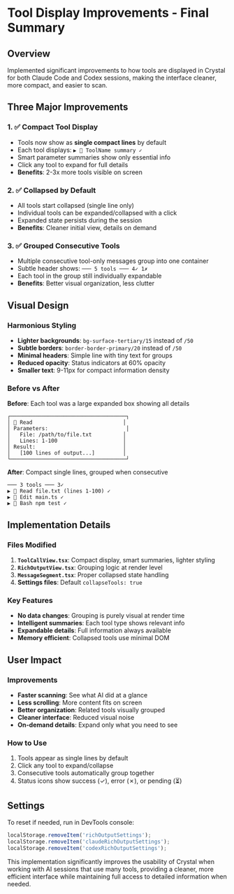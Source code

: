 # Tool Display Improvements - Final Summary

## Overview
Implemented significant improvements to how tools are displayed in Crystal for both Claude Code and Codex sessions, making the interface cleaner, more compact, and easier to scan.

## Three Major Improvements

### 1. ✅ **Compact Tool Display**
- Tools now show as **single compact lines** by default
- Each tool displays: `▶ 🔧 ToolName summary ✓`
- Smart parameter summaries show only essential info
- Click any tool to expand for full details
- **Benefits**: 2-3x more tools visible on screen

### 2. ✅ **Collapsed by Default**
- All tools start collapsed (single line only)
- Individual tools can be expanded/collapsed with a click
- Expanded state persists during the session
- **Benefits**: Cleaner initial view, details on demand

### 3. ✅ **Grouped Consecutive Tools**
- Multiple consecutive tool-only messages group into one container
- Subtle header shows: `─── 5 tools ─── 4✓ 1✗`
- Each tool in the group still individually expandable
- **Benefits**: Better visual organization, less clutter

## Visual Design

### Harmonious Styling
- **Lighter backgrounds**: `bg-surface-tertiary/15` instead of `/50`
- **Subtle borders**: `border-border-primary/20` instead of `/50`
- **Minimal headers**: Simple line with tiny text for groups
- **Reduced opacity**: Status indicators at 60% opacity
- **Smaller text**: 9-11px for compact information density

### Before vs After

**Before**: Each tool was a large expanded box showing all details
```
┌─────────────────────────────────────┐
│ 🔧 Read                             │
│ Parameters:                         │
│   File: /path/to/file.txt          │
│   Lines: 1-100                     │
│ Result:                            │
│   [100 lines of output...]         │
└─────────────────────────────────────┘
```

**After**: Compact single lines, grouped when consecutive
```
─── 3 tools ─── 3✓
▶ 🔧 Read file.txt (lines 1-100) ✓
▶ 🔧 Edit main.ts ✓
▶ 🔧 Bash npm test ✓
```

## Implementation Details

### Files Modified
1. **`ToolCallView.tsx`**: Compact display, smart summaries, lighter styling
2. **`RichOutputView.tsx`**: Grouping logic at render level
3. **`MessageSegment.tsx`**: Proper collapsed state handling
4. **Settings files**: Default `collapseTools: true`

### Key Features
- **No data changes**: Grouping is purely visual at render time
- **Intelligent summaries**: Each tool type shows relevant info
- **Expandable details**: Full information always available
- **Memory efficient**: Collapsed tools use minimal DOM

## User Impact

### Improvements
- **Faster scanning**: See what AI did at a glance
- **Less scrolling**: More content fits on screen
- **Better organization**: Related tools visually grouped
- **Cleaner interface**: Reduced visual noise
- **On-demand details**: Expand only what you need to see

### How to Use
1. Tools appear as single lines by default
2. Click any tool to expand/collapse
3. Consecutive tools automatically group together
4. Status icons show success (✓), error (✗), or pending (⏳)

## Settings

To reset if needed, run in DevTools console:
```javascript
localStorage.removeItem('richOutputSettings');
localStorage.removeItem('claudeRichOutputSettings');
localStorage.removeItem('codexRichOutputSettings');
```

This implementation significantly improves the usability of Crystal when working with AI sessions that use many tools, providing a cleaner, more efficient interface while maintaining full access to detailed information when needed.